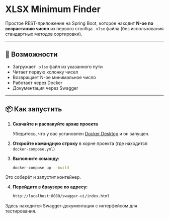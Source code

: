 # XLSX Minimum Finder

Простое REST-приложение на Spring Boot, которое находит **N-ое по возрастанию число** из первого столбца `.xlsx` файла (без использования стандартных методов сортировки).

---

## 🚀 Возможности

- Загружает `.xlsx` файл из указанного пути
- Читает первую колонку чисел
- Возвращает N-ое минимальное число
- Работает через Docker
- Документация через Swagger

---

## 📦 Как запустить

1. **Скачайте и распакуйте архив проекта**

   Убедитесь, что у вас установлен [Docker Desktop](https://www.docker.com/products/docker-desktop/) и он запущен.

2. **Откройте командную строку** в корне проекта (где находится `docker-compose.yml`)

3. **Выполните команду:**

   ```bash
   docker-compose up --build

  Это соберёт и запустит контейнер.

4. **Перейдите в браузере по адресу:**

   ```bash
   http://localhost:8080/swagger-ui/index.html

  Здесь находится Swagger-документация с интерфейсом для тестирования.
